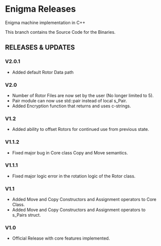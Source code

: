 # Enigma Releases
Enigma machine implementation in C++

This branch contains the Source Code for the Binaries.

## RELEASES & UPDATES
### V2.0.1
* Added default Rotor Data path

### V2.0
* Number of Rotor Files are now set by the user (No longer limited to 5).
* Pair module can now use std::pair instead of local s_Pair.
* Added Encryption function that returns and uses c-strings.

### V1.2
* Added ability to offset Rotors for continued use from previous state.

### V1.1.2
* Fixed major bug in Core class Copy and Move semantics.

### V1.1.1
* Fixed major logic error in the rotation logic of the Rotor class.

### V1.1
* Added Move and Copy Constructors and Assignment operators to Core Class.
* Added Move and Copy Constructors and Assignment operators to s_Pairs struct.

### V1.0
* Official Release with core features implemented.
